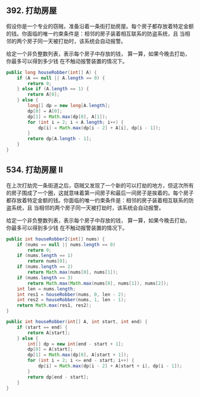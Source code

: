 ## 392. 打劫房屋
假设你是一个专业的窃贼，准备沿着一条街打劫房屋。每个房子都存放着特定金额的钱。你面临的唯一约束条件是：相邻的房子装着相互联系的防盗系统，且 当相邻的两个房子同一天被打劫时，该系统会自动报警。

给定一个非负整数列表，表示每个房子中存放的钱， 算一算，如果今晚去打劫，你最多可以得到多少钱 在不触动报警装置的情况下。

```java	
public long houseRobber(int[] A) {
    if (A == null || A.length == 0) {
        return 0;
    } else if (A.length == 1) {
        return A[0];
    } else {
        long[] dp = new long[A.length];
        dp[0] = A[0];
        dp[1] = Math.max(dp[0], A[1]);
        for (int i = 2; i < A.length; i++) {
            dp[i] = Math.max(dp[i - 2] + A[i], dp[i - 1]);
        }
        return dp[A.length - 1];
    }
}
```



## 534. 打劫房屋 II
在上次打劫完一条街道之后，窃贼又发现了一个新的可以打劫的地方，但这次所有的房子围成了一个圈，这就意味着第一间房子和最后一间房子是挨着的。每个房子都存放着特定金额的钱。你面临的唯一约束条件是：相邻的房子装着相互联系的防盗系统，且 当相邻的两个房子同一天被打劫时，该系统会自动报警。

给定一个非负整数列表，表示每个房子中存放的钱， 算一算，如果今晚去打劫，你最多可以得到多少钱 在不触动报警装置的情况下。
```java
public int houseRobber2(int[] nums) {
    if (nums == null || nums.length == 0)
        return 0;
    if (nums.length == 1)
        return nums[0];
    if (nums.length == 2)
        return Math.max(nums[0], nums[1]);
    if (nums.length == 3)
        return Math.max(Math.max(nums[0], nums[1]), nums[2]);
    int len = nums.length;
    int res1 = houseRobber(nums, 0, len - 2);
    int res2 = houseRobber(nums, 1, len - 1);
    return Math.max(res1, res2);
}

public int houseRobber(int[] A, int start, int end) {
    if (start == end) {
        return A[start];
    } else {
        int[] dp = new int[end - start + 1];
        dp[0] = A[start];
        dp[1] = Math.max(dp[0], A[start + 1]);
        for (int i = 2; i <= end - start; i++) {
            dp[i] = Math.max(dp[i - 2] + A[start + i], dp[i - 1]);
        }
        return dp[end - start];
    }
}
```